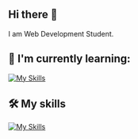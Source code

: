 ## Hi there 👋

I am Web Development Student.

## 🌱 I'm currently learning:

[![My Skills](https://skillicons.dev/icons?i=nodejs,react,redux,materialui,figma)](https://skillicons.dev)

## 🛠️ My skills

[![My Skills](https://skillicons.dev/icons?i=git,github,html,css,js,tailwind,py,mysql,netlify)](https://skillicons.dev)


<!--
**vickneee/vickneee** is a ✨ _special_ ✨ repository because its `README.md` (this file) appears on your GitHub profile.

🔥 Web design draws my attention. Right now I'm exploring the Figma (software).

Here are some ideas to get you started:

- 🔭 I’m currently working on ...
- 🌱 I’m currently learning ...
- 👯 I’m looking to collaborate on ...
- 🤔 I’m looking for help with ...
- 💬 Ask me about ...
- 📫 How to reach me: ...
- 😄 Pronouns: ...
- ⚡ Fun fact: ...
-->
